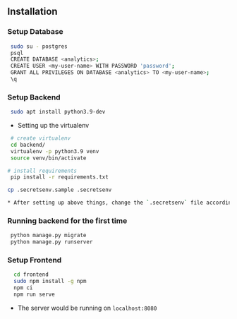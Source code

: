 ## Installation

### Setup Database

```bash
 sudo su - postgres
 psql
 CREATE DATABASE <analytics>;
 CREATE USER <my-user-name> WITH PASSWORD 'password';
 GRANT ALL PRIVILEGES ON DATABASE <analytics> TO <my-user-name>;
 \q
```

### Setup Backend

```bash
 sudo apt install python3.9-dev
```

* Setting up the virtualenv

```bash
 # create virtualenv
 cd backend/
 virtualenv -p python3.9 venv
 source venv/bin/activate

# install requirements
 pip install -r requirements.txt

cp .secretsenv.sample .secretsenv

* After setting up above things, change the `.secretsenv` file according to your requirements
````

### Running backend for the first time

```bash
 python manage.py migrate
 python manage.py runserver
```

### Setup Frontend

```bash
  cd frontend
  sudo npm install -g npm
  npm ci
  npm run serve
```
* The server would be running on `localhost:8080`